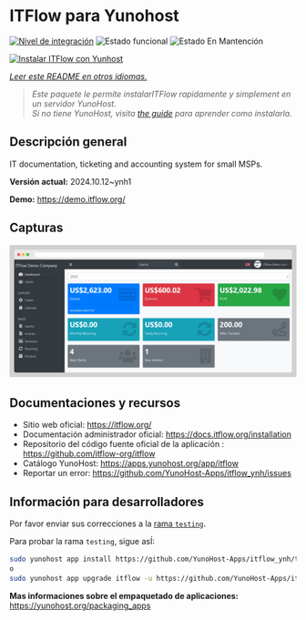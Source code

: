 <!--
Este archivo README esta generado automaticamente<https://github.com/YunoHost/apps/tree/master/tools/readme_generator>
No se debe editar a mano.
-->

# ITFlow para Yunohost

[![Nivel de integración](https://dash.yunohost.org/integration/itflow.svg)](https://ci-apps.yunohost.org/ci/apps/itflow/) ![Estado funcional](https://ci-apps.yunohost.org/ci/badges/itflow.status.svg) ![Estado En Mantención](https://ci-apps.yunohost.org/ci/badges/itflow.maintain.svg)

[![Instalar ITFlow con Yunhost](https://install-app.yunohost.org/install-with-yunohost.svg)](https://install-app.yunohost.org/?app=itflow)

*[Leer este README en otros idiomas.](./ALL_README.md)*

> *Este paquete le permite instalarITFlow rapidamente y simplement en un servidor YunoHost.*  
> *Si no tiene YunoHost, visita [the guide](https://yunohost.org/install) para aprender como instalarla.*

## Descripción general

IT documentation, ticketing and accounting system for small MSPs.

**Versión actual:** 2024.10.12~ynh1

**Demo:** <https://demo.itflow.org/>

## Capturas

![Captura de ITFlow](./doc/screenshots/readme.gif)

## Documentaciones y recursos

- Sitio web oficial: <https://itflow.org/>
- Documentación administrador oficial: <https://docs.itflow.org/installation>
- Repositorio del código fuente oficial de la aplicación : <https://github.com/itflow-org/itflow>
- Catálogo YunoHost: <https://apps.yunohost.org/app/itflow>
- Reportar un error: <https://github.com/YunoHost-Apps/itflow_ynh/issues>

## Información para desarrolladores

Por favor enviar sus correcciones a la [rama `testing`](https://github.com/YunoHost-Apps/itflow_ynh/tree/testing).

Para probar la rama `testing`, sigue asÍ:

```bash
sudo yunohost app install https://github.com/YunoHost-Apps/itflow_ynh/tree/testing --debug
o
sudo yunohost app upgrade itflow -u https://github.com/YunoHost-Apps/itflow_ynh/tree/testing --debug
```

**Mas informaciones sobre el empaquetado de aplicaciones:** <https://yunohost.org/packaging_apps>
